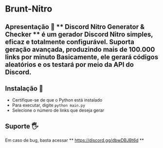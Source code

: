 # Brunt-Nitro
## Apresentação 📖 ** Discord Nitro Generator &amp; Checker ** é um gerador Discord Nitro simples, eficaz e totalmente configurável. Suporta geração avançada, produzindo mais de 100.000 links por minuto  Basicamente, ele gerará códigos aleatórios e os testará por meio da API do Discord.

## Instalação 💾

- Certifique-se de que o Python está instalado
- Para executar, digite `python main.py`
- Selecione o número de links que deseja gerar

## Suporte 🖐
Em caso de bug, basta acessar ** https://discord.gg/dbwDBJBt6d **

